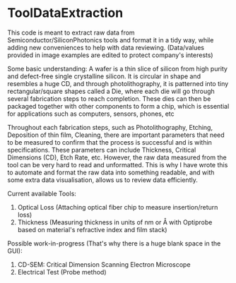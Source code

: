 # ToolDataExtraction
This code is meant to extract raw data from Semiconductor/SiliconPhotonics tools and format it in a tidy way, while adding new conveniences to help with data reviewing. (Data/values provided in image examples are edited to protect company's interests)

Some basic understanding: 
A wafer is a thin slice of silicon from high purity and defect-free single crystalline silicon. It is circular in shape and  resembles a huge CD, and through photolithography, it is patterned into tiny rectangular/square shapes called a Die, where each die will go through several fabrication steps to reach completion. These dies can then be packaged together with other components to form a chip, which is essential for applications such as computers, sensors, phones, etc

Throughout each fabrication steps, such as Photolithography, Etching, Deposition of thin film, Cleaning, there are important parameters that need to be measured to confirm that the process is successful and is within specifications. These parameters can include Thickness, Critical Dimensions (CD), Etch Rate, etc. However, the raw data measured from the tool can be very hard to read and unformatted. This is why I have wrote this to automate and format the raw data into something readable, and with some extra data visualisation, allows us to review data efficiently.

Current available Tools:
1) Optical Loss (Attaching optical fiber chip to measure insertion/return loss)
2) Thickness (Measuring thickness in units of nm or Å with Optiprobe based on material's refractive index and film stack)

Possible work-in-progress (That's why there is a huge blank space in the GUI):
1) CD-SEM: Critical Dimension Scanning Electron Microscope
2) Electrical Test (Probe method)
